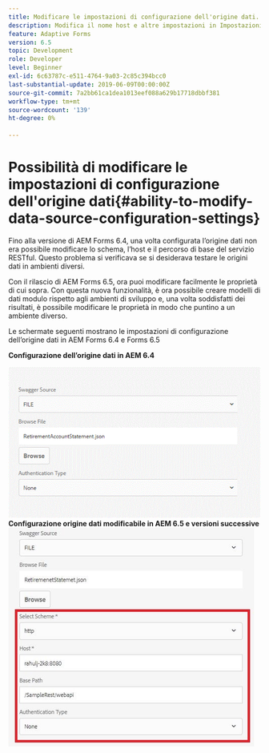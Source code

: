 ```yaml
---
title: Modificare le impostazioni di configurazione dell'origine dati.
description: Modifica il nome host e altre impostazioni in Impostazioni configurazione origine dati.
feature: Adaptive Forms
version: 6.5
topic: Development
role: Developer
level: Beginner
exl-id: 6c63787c-e511-4764-9a03-2c85c394bcc0
last-substantial-update: 2019-06-09T00:00:00Z
source-git-commit: 7a2bb61ca1dea1013eef088a629b17718dbbf381
workflow-type: tm+mt
source-wordcount: '139'
ht-degree: 0%

---
```


# Possibilità di modificare le impostazioni di configurazione dell&#39;origine dati{#ability-to-modify-data-source-configuration-settings}

Fino alla versione di AEM Forms 6.4, una volta configurata l’origine dati non era possibile modificare lo schema, l’host e il percorso di base del servizio RESTful. Questo problema si verificava se si desiderava testare le origini dati in ambienti diversi.

Con il rilascio di AEM Forms 6.5, ora puoi modificare facilmente le proprietà di cui sopra. Con questa nuova funzionalità, è ora possibile creare modelli di dati modulo rispetto agli ambienti di sviluppo e, una volta soddisfatti dei risultati, è possibile modificare le proprietà in modo che puntino a un ambiente diverso.

Le schermate seguenti mostrano le impostazioni di configurazione dell’origine dati in AEM Forms 6.4 e Forms 6.5

**Configurazione dell’origine dati in AEM 6.4**

![Configurazione 64DataSource](assets/64release.gif)
**Configurazione origine dati modificabile in AEM 6.5 e versioni successive**
![Configurazione 65DataSource](assets/modifiabledatasource.jfif)
